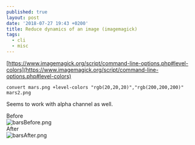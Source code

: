 ```yaml
---
published: true
layout: post
date: '2018-07-27 19:43 +0200'
title: Reduce dynamics of an image (imagemagick)
tags:
  - cli
  - misc
---
```

[https://www.imagemagick.org/script/command-line-options.php#level-colors](https://www.imagemagick.org/script/command-line-options.php#level-colors)

    convert mars.png +level-colors "rgb(20,20,20)","rgb(200,200,200)" mars2.png
    
Seems to work with alpha channel as well.

Before  
![barsBefore.png]({{site.baseurl}}/media/barsBefore.png)  
After  
![barsAfter.png]({{site.baseurl}}/media/barsAfter.png)



